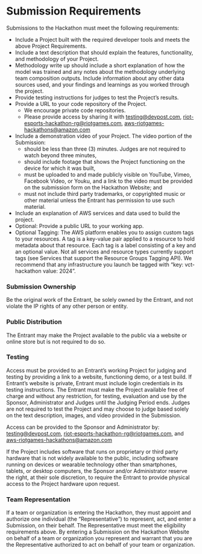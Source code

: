 # Submission Requirements

Submissions to the Hackathon must meet the following requirements:

- Include a Project built with the required developer tools and meets the above Project Requirements.
- Include a text description that should explain the features, functionality, and methodology of your Project.
- Methodology write up should include a short explanation of how the model was trained and any notes about the methodology underlying team composition outputs. Include information about any other data sources used, and your findings and learnings as you worked through the project.
- Provide testing instructions for judges to test the Project’s results.
- Provide a URL to your code repository of the Project.
    - We encourage private code repositories.
    - Please provide access by sharing it with testing@devpost.com, riot-esports-hackathon-rg@riotgames.com, aws-riotgames-hackathons@amazon.com
- Include a demonstration video of your Project. The video portion of the Submission:
    - should be less than three (3) minutes. Judges are not required to watch beyond three minutes,
    - should include footage that shows the Project functioning on the device for which it was built,
    - must be uploaded to and made publicly visible on YouTube, Vimeo, Facebook Video, or Youku, and a link to the video must be provided on the submission form on the Hackathon Website; and
    - must not include third party trademarks, or copyrighted music or other material unless the Entrant has permission to use such material.
- Include an explanation of AWS services and data used to build the project.
- Optional: Provide a public URL to your working app.
- Optional Tagging: The AWS platform enables you to assign custom tags to your resources. A tag is a key-value pair applied to a resource to hold metadata about that resource. Each tag is a label consisting of a key and an optional value. Not all services and resource types currently support tags (see Services that support the Resource Groups Tagging API). We recommend that any infrastructure you launch be tagged with “key: vct-hackathon value: 2024”.

### Submission Ownership
Be the original work of the Entrant, be solely owned by the Entrant, and not violate the IP rights of any other person or entity.

### Public Distribution
The Entrant may make the Project available to the public via a website or online store but is not required to do so. 

### Testing
Access must be provided to an Entrant’s working Project for judging and testing by providing a link to a website, functioning demo, or a test build. If Entrant’s website is private, Entrant must include login credentials in its testing instructions. The Entrant must make the Project available free of charge and without any restriction, for testing, evaluation and use by the Sponsor, Administrator and Judges until the Judging Period ends. Judges are not required to test the Project and may choose to judge based solely on the text description, images, and video provided in the Submission.

Access can be provided to the Sponsor and Administrator by: testing@devpost.com, riot-esports-hackathon-rg@riotgames.com, and aws-riotgames-hackathons@amazon.com

If the Project includes software that runs on proprietary or third party hardware that is not widely available to the public, including software running on devices or wearable technology other than smartphones, tablets, or desktop computers, the Sponsor and/or Administrator reserve the right, at their sole discretion, to require the Entrant to provide physical access to the Project hardware upon request.  

### Team Representation
If a team or organization is entering the Hackathon, they must appoint and authorize one individual (the “Representative”) to represent, act, and enter a Submission, on their behalf. The Representative must meet the eligibility requirements above. By entering a Submission on the Hackathon Website on behalf of a team or organization you represent and warrant that you are the Representative authorized to act on behalf of your team or organization.
